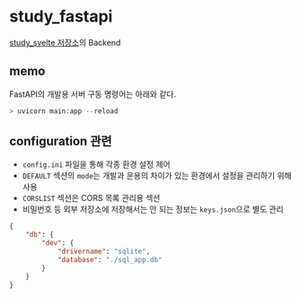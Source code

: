 # study_fastapi

[study_svelte 저장소](https://github.com/djccnt15/study_svelte)의 Backend

## memo

FastAPI의 개발용 서버 구동 명령어는 아래와 같다.  

```powershell
> uvicorn main:app --reload
```

## configuration 관련

- `config.ini` 파일을 통해 각종 환경 설정 제어
- `DEFAULT` 섹션의 `mode`는 개발과 운용의 차이가 있는 환경에서 설정을 관리하기 위해 사용
- `CORSLIST` 섹션은 CORS 목록 관리용 섹션
- 비밀번호 등 외부 저장소에 저장해서는 안 되는 정보는 `keys.json`으로 별도 관리

```json
{
    "db": {
        "dev": {
            "drivername": "sqlite",
            "database": "./sql_app.db"
        }
    }
}
```